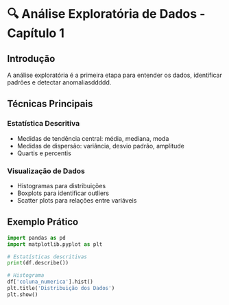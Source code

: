 # 🔍 Análise Exploratória de Dados - Capítulo 1

## Introdução
A análise exploratória é a primeira etapa para entender os dados, identificar padrões e detectar anomaliasddddd.

## Técnicas Principais

### Estatística Descritiva
- Medidas de tendência central: média, mediana, moda
- Medidas de dispersão: variância, desvio padrão, amplitude
- Quartis e percentis

### Visualização de Dados
- Histogramas para distribuições
- Boxplots para identificar outliers
- Scatter plots para relações entre variáveis

## Exemplo Prático
```python
import pandas as pd
import matplotlib.pyplot as plt

# Estatísticas descritivas
print(df.describe())

# Histograma
df['coluna_numerica'].hist()
plt.title('Distribuição dos Dados')
plt.show()